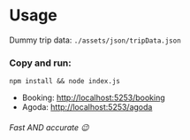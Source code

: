 # Usage

Dummy trip data: `./assets/json/tripData.json`

### Copy and run:
```
npm install && node index.js
```

* Booking: [http://localhost:5253/booking](http://localhost:5253/booking)
* Agoda: [http://localhost:5253/agoda](http://localhost:5253/agoda)

###### Fast AND accurate 😉